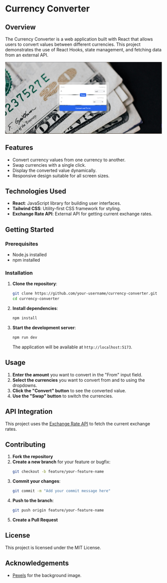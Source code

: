 
# Currency Converter

## Overview
The Currency Converter is a web application built with React that allows users to convert values between different currencies. This project demonstrates the use of React Hooks, state management, and fetching data from an external API.

![Currency Converter](./image.png)

## Features
- Convert currency values from one currency to another.
- Swap currencies with a single click.
- Display the converted value dynamically.
- Responsive design suitable for all screen sizes.

## Technologies Used
- **React**: JavaScript library for building user interfaces.
- **Tailwind CSS**: Utility-first CSS framework for styling.
- **Exchange Rate API**: External API for getting current exchange rates.

## Getting Started

### Prerequisites
- Node.js installed
- npm installed

### Installation
1. **Clone the repository**:
   ```bash
   git clone https://github.com/your-username/currency-converter.git
   cd currency-converter
   ```

2. **Install dependencies**:
   ```bash
   npm install
   ```

3. **Start the development server**:
   ```bash
   npm run dev
   ```

   The application will be available at `http://localhost:5173`.

## Usage
1. **Enter the amount** you want to convert in the "From" input field.
2. **Select the currencies** you want to convert from and to using the dropdowns.
3. **Click the "Convert" button** to see the converted value.
4. **Use the "Swap" button** to switch the currencies.


## API Integration
This project uses the [Exchange Rate API](https://cdn.jsdelivr.net/npm/@fawazahmed0/currency-api@latest/v1/currencies.json) to fetch the current exchange rates. 


## Contributing
1. **Fork the repository**
2. **Create a new branch** for your feature or bugfix:
   ```bash
   git checkout -b feature/your-feature-name
   ```
3. **Commit your changes**:
   ```bash
   git commit -m "Add your commit message here"
   ```
4. **Push to the branch**:
   ```bash
   git push origin feature/your-feature-name
   ```
5. **Create a Pull Request**

## License
This project is licensed under the MIT License.

## Acknowledgements
- [Pexels](https://www.pexels.com) for the background image.


